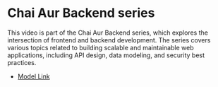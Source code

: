# Chai Aur Backend series

This video is part of the Chai Aur Backend series, which explores the intersection of frontend and backend development.
The series covers various topics related to building scalable and maintainable web applications, including API design, data modeling, and security best practices. 

- [Model Link](https://app.eraser.io/workspace/YtPqZ1VogxGy1jzIDkzj)